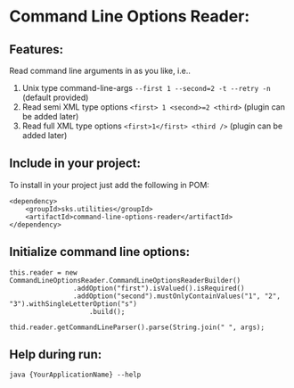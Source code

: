 # Command Line Options Reader:

## Features:
Read command line arguments in as you like, i.e..
1) Unix type command-line-args `--first 1 --second=2 -t --retry -n` (default provided)
2) Read semi XML type options `<first> 1 <second>=2 <third>` (plugin can be added later)
3) Read full XML type options `<first>1</first> <third />` (plugin can be added later)

## Include in your project:
To install in your project just add the following in POM:
```
<dependency>
    <groupId>sks.utilities</groupId>
    <artifactId>command-line-options-reader</artifactId>
</dependency>
```

## Initialize command line options:
```
this.reader = new CommandLineOptionsReader.CommandLineOptionsReaderBuilder()
                .addOption("first").isValued().isRequired()
                .addOption("second").mustOnlyContainValues("1", "2", "3").withSingleLetterOption("s")
                    .build();
                    
thid.reader.getCommandLineParser().parse(String.join(" ", args);
```

## Help during run:
```
java {YourApplicationName} --help
```
